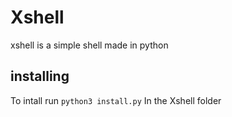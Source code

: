 # Xshell
xshell is a simple shell made in python

## installing
To intall run
`python3 install.py` 
In the Xshell folder
